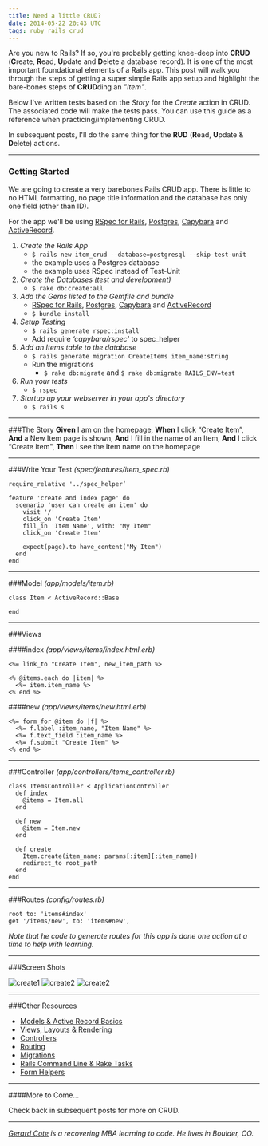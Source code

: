 ```yaml
---
title: Need a little CRUD?
date: 2014-05-22 20:43 UTC
tags: ruby rails crud
---
```


Are you new to Rails? If so, you're probably getting knee-deep into __CRUD__ (**C**reate, **R**ead, **U**pdate and **D**elete a database record). It is one of the most important foundational elements of a Rails app. This post will walk you through the steps of getting a super simple Rails app setup and highlight the bare-bones steps of **CRUD**ding an *"Item"*.

Below I've written tests based on the *Story* for the *Create* action in CRUD. The  associated code will make the tests pass. You can use this guide as a reference when practicing/implementing CRUD.

In subsequent posts, I'll do the same thing for the **RUD** (**R**ead, **U**pdate & **D**elete) actions.

---
### Getting Started
We are going to create a very barebones Rails CRUD app. There is little to no HTML formatting, no page title information and the database has only one field (other than ID).

For the app we'll be using [RSpec for Rails](https://rubygems.org/gems/rspec-rails), [Postgres](https://rubygems.org/gems/pg), [Capybara](https://rubygems.org/gems/capybara) and [ActiveRecord](https://rubygems.org/gems/activerecord).


1. *Create the Rails App*
    - `$ rails new item_crud --database=postgresql --skip-test-unit`
    - the example uses a Postgres database
    - the example uses RSpec instead of Test-Unit
2. *Create the Databases (test and development)*
    - `$ rake db:create:all`
3. *Add the Gems listed to the Gemfile and bundle*
    - [RSpec for Rails](https://rubygems.org/gems/rspec-rails), [Postgres](https://rubygems.org/gems/pg), [Capybara](https://rubygems.org/gems/capybara) and [ActiveRecord](https://rubygems.org/gems/activerecord)
    - `$ bundle install`
4. *Setup Testing*
    - `$ rails generate rspec:install`
    - Add require *‘capybara/rspec'* to spec_helper
5. *Add an Items table to the database*
    - `$ rails generate migration CreateItems item_name:string`
    - Run the migrations
      - `$ rake db:migrate` and `$ rake db:migrate RAILS_ENV=test`
6. *Run your tests*
    - `$ rspec`
7. *Startup up your webserver in your app's directory*
    - `$ rails s`

---

###The Story
**Given** I am on the homepage, **When** I click “Create Item”, **And** a New Item page is shown, **And** I fill in the name of an Item, **And** I click “Create Item", **Then** I see the Item name on the homepage

---

###Write Your Test
*(spec/features/item_spec.rb)*

    require_relative '../spec_helper‘

    feature 'create and index page' do
      scenario 'user can create an item' do
        visit '/'
        click_on 'Create Item'
        fill_in 'Item Name', with: "My Item"
        click_on 'Create Item'

        expect(page).to have_content("My Item")
      end
    end
---
###Model
*(app/models/item.rb)*

    class Item < ActiveRecord::Base

    end
---
###Views

####index
*(app/views/items/index.html.erb)*

    <%= link_to "Create Item", new_item_path %>

    <% @items.each do |item| %>
      <%= item.item_name %>
    <% end %>

####new
*(app/views/items/new.html.erb)*

    <%= form_for @item do |f| %>
      <%= f.label :item_name, "Item Name" %>
      <%= f.text_field :item_name %>
      <%= f.submit "Create Item" %>
    <% end %>
---
###Controller
*(app/controllers/items_controller.rb)*

    class ItemsController < ApplicationController
      def index
        @items = Item.all
      end

      def new
        @item = Item.new
      end

      def create
        Item.create(item_name: params[:item][:item_name])
        redirect_to root_path
      end
    end
---
###Routes
*(config/routes.rb)*

    root to: 'items#index'
    get '/items/new', to: 'items#new',

*Note that he code to generate routes for this app is done one action at a time to help with learning.*

---
###Screen Shots

![create1](http://www.mjcomm.net/downloads/gschool/blog/item_crud_create.jpg)
![create2](http://www.mjcomm.net/downloads/gschool/blog/item_crud_create_form.jpg)
![create2](http://www.mjcomm.net/downloads/gschool/blog/item_crud_create_index.jpg)

---
###Other Resources


-  [Models & Active Record Basics](http://guides.rubyonrails.org/active_record_basics.html)
-  [Views, Layouts & Rendering](http://guides.rubyonrails.org/layouts_and_rendering.html)
-  [Controllers](http://guides.rubyonrails.org/action_controller_overview.html)
-  [Routing](http://guides.rubyonrails.org/routing.html )
-  [Migrations](http://guides.rubyonrails.org/migrations.html)
-  [Rails Command Line & Rake Tasks](http://guides.rubyonrails.org/command_line.html)
-  [Form Helpers](http://guides.rubyonrails.org/form_helpers.html)

---
####More to Come...

Check back in subsequent posts for more on CRUD.

---


*[Gerard Cote](mailto:grcote@gmail.com) is a recovering MBA learning to code. He lives in Boulder, CO.*

